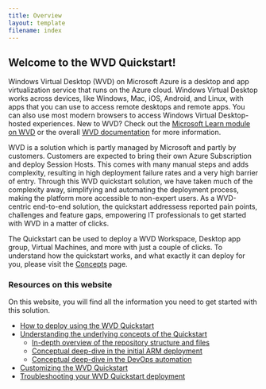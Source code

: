 ```yaml
---
title: Overview
layout: template
filename: index
---
```


## <b>Welcome to the WVD Quickstart!</b>

Windows Virtual Desktop (WVD) on Microsoft Azure is a desktop and app virtualization service that runs on the Azure cloud. Windows Virtual Desktop works across devices, like Windows, Mac, iOS, Android, and Linux, with apps that you can use to access remote desktops and remote apps. You can also use most modern browsers to access Windows Virtual Desktop-hosted experiences. New to WVD? Check out the <a href="https://docs.microsoft.com/en-us/learn/paths/m365-wvd/" target="_blank">Microsoft Learn module on WVD</a> or the overall <a href="https://aka.ms/wvddocs" target="_blank">WVD documentation</a> for more information. 

WVD is a solution which is partly managed by Microsoft and partly by customers. Customers are expected to bring their own Azure Subscription and deploy Session Hosts. This comes with many manual steps and adds complexity, resulting in high deployment failure rates and a very high barrier of entry. Through this WVD quickstart solution, we have taken much of the complexity away, simplifying and automating the deployment process, making the platform more accessible to non-expert users. As a WVD-centric end-to-end solution, the quickstart addressess reported pain points, challenges and feature gaps, empowering IT professionals to get started with WVD in a matter of clicks.

The Quickstart can be used to deploy a WVD Workspace, Desktop app group, Virtual Machines, and more with just a couple of clicks. To understand how the quickstart works, and what exactly it can deploy for you, please visit the <a href="concepts">Concepts</a> page.

### <b>Resources on this website</b>
On this website, you will find all the information you need to get started with this solution. 
* <a href="howto">How to deploy using the WVD Quickstart</a>
* <a href="concepts">Understanding the underlying concepts of the Quickstart</a>
  * <a href="repo">In-depth overview of the repository structure and files</a>
  * <a href="armdeployment">Conceptual deep-dive in the initial ARM deployment</a>
  * <a href="devops">Conceptual deep-dive in the DevOps automation</a>
* <a href="customize">Customizing the WVD Quickstart</a>
* <a href="troubleshoot">Troubleshooting your WVD Quickstart deployment</a>
